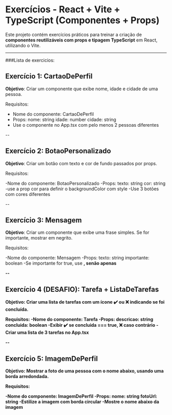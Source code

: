 # Exercícios - React + Vite + TypeScript (Componentes + Props)

Este projeto contém exercícios práticos para treinar a criação de **componentes reutilizáveis com props e tipagem TypeScript** em React, utilizando o Vite.

---

###Lista de exercicios: 

## Exercício 1: CartaoDePerfil

**Objetivo**: Criar um componente que exibe nome, idade e cidade de uma pessoa.

Requisitos:
- Nome do componente: CartaoDePerfil
- Props:
  nome: string
  idade: number
  cidade: string
- Use o componente no App.tsx com pelo menos 2 pessoas diferentes

--

## Exercício 2: BotaoPersonalizado

**Objetivo**: Criar um botão com texto e cor de fundo passados por props.

Requisitos:

-Nome do componente: BotaoPersonalizado
-Props:
  texto: string
  cor: string
-use a prop cor para definir o backgroundColor com style
-Use 3 botões com cores diferentes

--

## Exercício 3: Mensagem

**Objetivo**: Criar um componente que exibe uma frase simples. Se for importante, mostrar em negrito.

Requisitos:

-Nome do componente: Mensagem
-Props:
  texto: string
  importante: boolean
-Se importante for true, use <strong>, senão apenas <p>

--

## Exercício 4 (DESAFIO): Tarefa + ListaDeTarefas

**Objetivo**: Criar uma lista de tarefas com um ícone ✔️ ou ❌ indicando se foi concluída.

Requisitos:
-Nome do componente: Tarefa
-Props:
  descricao: string
  concluida: boolean
-Exibir ✔️ se concluida === true, ❌ caso contrário
-Criar uma lista de 3 tarefas no App.tsx

--

## Exercício 5: ImagemDePerfil

**Objetivo**: Mostrar a foto de uma pessoa com o nome abaixo, usando uma borda arredondada.

Requisitos:

-Nome do componente: ImagemDePerfil
-Props:
  nome: string
  fotoUrl: string
-Estilize a imagem com borda circular
-Mostre o nome abaixo da imagem

